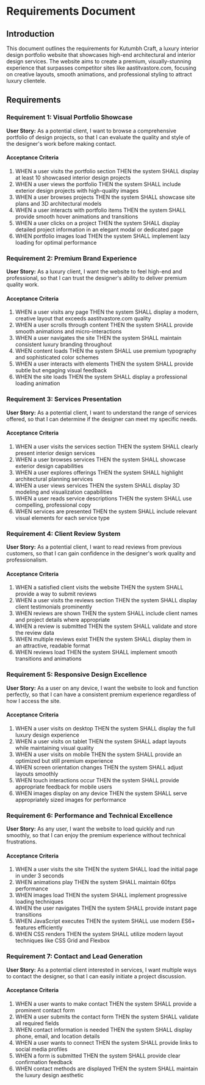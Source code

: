 # Requirements Document

## Introduction

This document outlines the requirements for Kutumbh Craft, a luxury interior design portfolio website that showcases high-end architectural and interior design services. The website aims to create a premium, visually-stunning experience that surpasses competitor sites like aastitvastore.com, focusing on creative layouts, smooth animations, and professional styling to attract luxury clientele.

## Requirements

### Requirement 1: Visual Portfolio Showcase

**User Story:** As a potential client, I want to browse a comprehensive portfolio of design projects, so that I can evaluate the quality and style of the designer's work before making contact.

#### Acceptance Criteria

1. WHEN a user visits the portfolio section THEN the system SHALL display at least 10 showcased interior design projects
2. WHEN a user views the portfolio THEN the system SHALL include exterior design projects with high-quality images
3. WHEN a user browses projects THEN the system SHALL showcase site plans and 3D architectural models
4. WHEN a user interacts with portfolio items THEN the system SHALL provide smooth hover animations and transitions
5. WHEN a user clicks on a project THEN the system SHALL display detailed project information in an elegant modal or dedicated page
6. WHEN portfolio images load THEN the system SHALL implement lazy loading for optimal performance

### Requirement 2: Premium Brand Experience

**User Story:** As a luxury client, I want the website to feel high-end and professional, so that I can trust the designer's ability to deliver premium quality work.

#### Acceptance Criteria

1. WHEN a user visits any page THEN the system SHALL display a modern, creative layout that exceeds aastitvastore.com quality
2. WHEN a user scrolls through content THEN the system SHALL provide smooth animations and micro-interactions
3. WHEN a user navigates the site THEN the system SHALL maintain consistent luxury branding throughout
4. WHEN content loads THEN the system SHALL use premium typography and sophisticated color schemes
5. WHEN a user interacts with elements THEN the system SHALL provide subtle but engaging visual feedback
6. WHEN the site loads THEN the system SHALL display a professional loading animation

### Requirement 3: Services Presentation

**User Story:** As a potential client, I want to understand the range of services offered, so that I can determine if the designer can meet my specific needs.

#### Acceptance Criteria

1. WHEN a user visits the services section THEN the system SHALL clearly present interior design services
2. WHEN a user browses services THEN the system SHALL showcase exterior design capabilities
3. WHEN a user explores offerings THEN the system SHALL highlight architectural planning services
4. WHEN a user views services THEN the system SHALL display 3D modeling and visualization capabilities
5. WHEN a user reads service descriptions THEN the system SHALL use compelling, professional copy
6. WHEN services are presented THEN the system SHALL include relevant visual elements for each service type

### Requirement 4: Client Review System

**User Story:** As a potential client, I want to read reviews from previous customers, so that I can gain confidence in the designer's work quality and professionalism.

#### Acceptance Criteria

1. WHEN a satisfied client visits the website THEN the system SHALL provide a way to submit reviews
2. WHEN a user visits the reviews section THEN the system SHALL display client testimonials prominently
3. WHEN reviews are shown THEN the system SHALL include client names and project details where appropriate
4. WHEN a review is submitted THEN the system SHALL validate and store the review data
5. WHEN multiple reviews exist THEN the system SHALL display them in an attractive, readable format
6. WHEN reviews load THEN the system SHALL implement smooth transitions and animations

### Requirement 5: Responsive Design Excellence

**User Story:** As a user on any device, I want the website to look and function perfectly, so that I can have a consistent premium experience regardless of how I access the site.

#### Acceptance Criteria

1. WHEN a user visits on desktop THEN the system SHALL display the full luxury design experience
2. WHEN a user visits on tablet THEN the system SHALL adapt layouts while maintaining visual quality
3. WHEN a user visits on mobile THEN the system SHALL provide an optimized but still premium experience
4. WHEN screen orientation changes THEN the system SHALL adjust layouts smoothly
5. WHEN touch interactions occur THEN the system SHALL provide appropriate feedback for mobile users
6. WHEN images display on any device THEN the system SHALL serve appropriately sized images for performance

### Requirement 6: Performance and Technical Excellence

**User Story:** As any user, I want the website to load quickly and run smoothly, so that I can enjoy the premium experience without technical frustrations.

#### Acceptance Criteria

1. WHEN a user visits the site THEN the system SHALL load the initial page in under 3 seconds
2. WHEN animations play THEN the system SHALL maintain 60fps performance
3. WHEN images load THEN the system SHALL implement progressive loading techniques
4. WHEN the user navigates THEN the system SHALL provide instant page transitions
5. WHEN JavaScript executes THEN the system SHALL use modern ES6+ features efficiently
6. WHEN CSS renders THEN the system SHALL utilize modern layout techniques like CSS Grid and Flexbox

### Requirement 7: Contact and Lead Generation

**User Story:** As a potential client interested in services, I want multiple ways to contact the designer, so that I can easily initiate a project discussion.

#### Acceptance Criteria

1. WHEN a user wants to make contact THEN the system SHALL provide a prominent contact form
2. WHEN a user submits the contact form THEN the system SHALL validate all required fields
3. WHEN contact information is needed THEN the system SHALL display phone, email, and location details
4. WHEN a user wants to connect THEN the system SHALL provide links to social media profiles
5. WHEN a form is submitted THEN the system SHALL provide clear confirmation feedback
6. WHEN contact methods are displayed THEN the system SHALL maintain the luxury design aesthetic